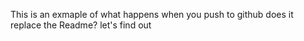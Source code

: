 This is an exmaple of what happens when you push to github does it replace the Readme? let's find out